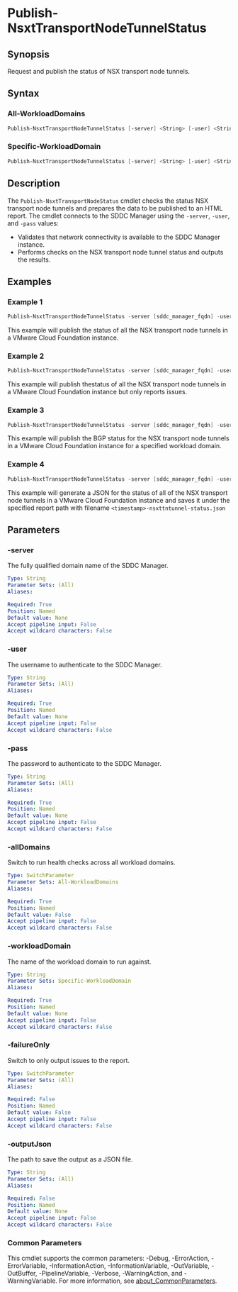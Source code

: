 # Publish-NsxtTransportNodeTunnelStatus

## Synopsis

Request and publish the status of NSX transport node tunnels.

## Syntax

### All-WorkloadDomains

```powershell
Publish-NsxtTransportNodeTunnelStatus [-server] <String> [-user] <String> [-pass] <String> [-allDomains] [-failureOnly] [-outputJson <String>] [<CommonParameters>]
```

### Specific-WorkloadDomain

```powershell
Publish-NsxtTransportNodeTunnelStatus [-server] <String> [-user] <String> [-pass] <String> [-workloadDomain] <String> [-failureOnly] [-outputJson <String>] [<CommonParameters>]
```

## Description

The `Publish-NsxtTransportNodeStatus` cmdlet checks the status NSX transport node tunnels and prepares the data to be published to an HTML report.
The cmdlet connects to the SDDC Manager using the `-server`, `-user`, and `-pass` values:

- Validates that network connectivity is available to the SDDC Manager instance.
- Performs checks on the NSX transport node tunnel status and outputs the results.

## Examples

### Example 1

```powershell
Publish-NsxtTransportNodeTunnelStatus -server [sddc_manager_fqdn] -user [admin_username] -pass [admin_password] -allDomains
```

This example will publish the status of all the NSX transport node tunnels in a VMware Cloud Foundation instance.

### Example 2

```powershell
Publish-NsxtTransportNodeTunnelStatus -server [sddc_manager_fqdn] -user [admin_username] -pass [admin_password] -allDomains -failureOnly
```

This example will publish thestatus of all the NSX transport node tunnels in a VMware Cloud Foundation instance but only reports issues.

### Example 3

```powershell
Publish-NsxtTransportNodeTunnelStatus -server [sddc_manager_fqdn] -user [admin_username] -pass [admin_password] -workloadDomain [workload_domain_name]
```

This example will publish the BGP status for the NSX transport node tunnels in a VMware Cloud Foundation instance for a specified workload domain.

### Example 4

```powershell
Publish-NsxtTransportNodeTunnelStatus -server [sddc_manager_fqdn] -user [admin_username] -pass [admin_password] -allDomains -outputJson [report_path]
```

This example will generate a JSON for the status of all of the NSX transport node tunnels in a VMware Cloud Foundation instance and saves it under the specified report path with filename `<timestamp>-nsxttntunnel-status.json`

## Parameters

### -server

The fully qualified domain name of the SDDC Manager.

```yaml
Type: String
Parameter Sets: (All)
Aliases:

Required: True
Position: Named
Default value: None
Accept pipeline input: False
Accept wildcard characters: False
```

### -user

The username to authenticate to the SDDC Manager.

```yaml
Type: String
Parameter Sets: (All)
Aliases:

Required: True
Position: Named
Default value: None
Accept pipeline input: False
Accept wildcard characters: False
```

### -pass

The password to authenticate to the SDDC Manager.

```yaml
Type: String
Parameter Sets: (All)
Aliases:

Required: True
Position: Named
Default value: None
Accept pipeline input: False
Accept wildcard characters: False
```

### -allDomains

Switch to run health checks across all workload domains.

```yaml
Type: SwitchParameter
Parameter Sets: All-WorkloadDomains
Aliases:

Required: True
Position: Named
Default value: False
Accept pipeline input: False
Accept wildcard characters: False
```

### -workloadDomain

The name of the workload domain to run against.

```yaml
Type: String
Parameter Sets: Specific-WorkloadDomain
Aliases:

Required: True
Position: Named
Default value: None
Accept pipeline input: False
Accept wildcard characters: False
```

### -failureOnly

Switch to only output issues to the report.

```yaml
Type: SwitchParameter
Parameter Sets: (All)
Aliases:

Required: False
Position: Named
Default value: False
Accept pipeline input: False
Accept wildcard characters: False
```

### -outputJson

The path to save the output as a JSON file.

```yaml
Type: String
Parameter Sets: (All)
Aliases:

Required: False
Position: Named
Default value: None
Accept pipeline input: False
Accept wildcard characters: False
```

### Common Parameters

This cmdlet supports the common parameters: -Debug, -ErrorAction, -ErrorVariable, -InformationAction, -InformationVariable, -OutVariable, -OutBuffer, -PipelineVariable, -Verbose, -WarningAction, and -WarningVariable. For more information, see [about_CommonParameters](http://go.microsoft.com/fwlink/?LinkID=113216).
